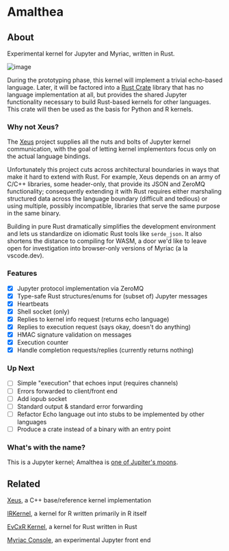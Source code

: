# Amalthea

## About

Experimental kernel for Jupyter and Myriac, written in Rust. 

![image](https://user-images.githubusercontent.com/470418/151626974-52ac0047-0e98-494d-ad00-c0d293df696f.png)

During the prototyping phase, this kernel will implement a trivial echo-based language. Later, it will be factored into a [Rust Crate](https://doc.rust-lang.org/book/ch07-01-packages-and-crates.html) library that has no language implementation at all, but provides the shared Jupyter functionality necessary to build Rust-based kernels for other languages. This crate will then be used as the basis for Python and R kernels. 

### Why not Xeus?

The [Xeus](https://github.com/jupyter-xeus/xeus) project supplies all the nuts and bolts of Jupyter kernel communication, with the goal of letting kernel implementors focus only on the actual language bindings. 

Unfortunately this project cuts across architectural boundaries in ways that make it hard to extend with Rust. For example, Xeus depends on an army of C/C++ libraries, some header-only, that provide its JSON and ZeroMQ functionality; consequently extending it with Rust requires either marshaling structured data across the language boundary (difficult and tedious) or using multiple, possibly incompatible, libraries that serve the same purpose in the same binary.

Building in pure Rust dramatically simplifies the development environment and lets us standardize on idiomatic Rust tools like `serde_json`. It also shortens the distance to compiling for WASM, a door we'd like to leave open for investigation into browser-only versions of Myriac (a la vscode.dev).

### Features

- [X] Jupyter protocol implementation via ZeroMQ
- [X] Type-safe Rust structures/enums for (subset of) Jupyter messages
- [X] Heartbeats
- [X] Shell socket (only)
- [X] Replies to kernel info request (returns echo language)
- [X] Replies to execution request (says okay, doesn't do anything)
- [X] HMAC signature validation on messages
- [X] Execution counter
- [X] Handle completion requests/replies (currently returns nothing)

### Up Next

- [ ] Simple "execution" that echoes input (requires channels)
- [ ] Errors forwarded to client/front end
- [ ] Add iopub socket
- [ ] Standard output & standard error forwarding
- [ ] Refactor Echo language out into stubs to be implemented by other languages
- [ ] Produce a crate instead of a binary with an entry point

### What's with the name?

This is a Jupyter kernel; Amalthea is [one of Jupiter's moons](https://en.wikipedia.org/wiki/Amalthea_(moon)).

## Related

[Xeus](https://github.com/jupyter-xeus/xeus), a C++ base/reference kernel implementation

[IRKernel](https://github.com/IRkernel/IRkernel), a kernel for R written primarily in R itself

[EvCxR Kernel](https://github.com/google/evcxr/tree/main/evcxr_jupyter), a kernel for Rust written in Rust

[Myriac Console](https://github.com/rstudio/myriac-console), an experimental Jupyter front end


